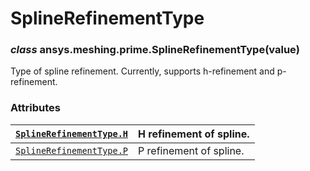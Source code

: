 <!-- vale off -->

<a id="splinerefinementtype"></a>

# SplineRefinementType

<a id="ansys.meshing.prime.SplineRefinementType"></a>

### *class* ansys.meshing.prime.SplineRefinementType(value)

Type of spline refinement. Currently, supports h-refinement and p-refinement.

<!-- !! processed by numpydoc !! -->

### Attributes

| [`SplineRefinementType.H`](ansys.meshing.prime.SplineRefinementType.H.md#ansys.meshing.prime.SplineRefinementType.H)   | H refinement of spline.   |
|------------------------------------------------------------------------------------------------------------------------|---------------------------|
| [`SplineRefinementType.P`](ansys.meshing.prime.SplineRefinementType.P.md#ansys.meshing.prime.SplineRefinementType.P)   | P refinement of spline.   |
<!-- vale on -->
